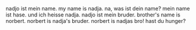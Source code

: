 nadjo ist mein name.
my name is nadja.
na, was ist dein name?
mein name ist hase.
und ich heisse nadja. nadjo ist mein bruder.
brother's name is norbert. norbert is nadja's bruder.
norbert is nadjas bro!
hast du hunger?